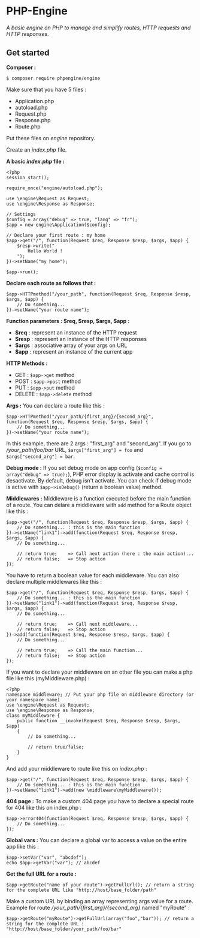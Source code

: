 # PHP-Engine

*A basic engine on PHP to manage and simplify routes, HTTP requests and HTTP responses.*

## Get started

**Composer :**
```
$ composer require phpengine/engine
```

Make sure that you have 5 files : 
* Application.php
* autoload.php
* Request.php
* Response.php
* Route.php

Put these files on *engine* repository.

Create an *index.php* file.


**A basic *index.php* file :**
```
<?php
session_start();

require_once("engine/autoload.php");

use \engine\Request as Request;
use \engine\Response as Response;

// Settings
$config = array("debug" => true, "lang" => "fr");
$app = new engine\Application($config);

// Declare your first route : my home
$app->get("/", function(Request $req, Response $resp, $args, $app) {
	$resp->write("
		Hello World !
	");
})->setName("my home");

$app->run();
```


**Declare each route as follows that :**
```
$app->HTTPmethod("/your_path", function(Request $req, Response $resp, $args, $app) {
	// Do something...
})->setName("your route name");
```

**Function parameters : $req, $resp, $args, $app :**
* **$req** : represent an instance of the HTTP request
* **$resp** : represent an instance of the HTTP responses
* **$args** : associative array of your args on URL
* **$app** : represent an instance of the current app


**HTTP Methods :**
* GET : ``$app->get`` method
* POST : ``$app->post`` method
* PUT : ``$app->put`` method
* DELETE : ``$app->delete`` method


**Args :**
You can declare a route like this :
```
$app->HTTPmethod("/your_path/{first_arg}/{second_arg}", function(Request $req, Response $resp, $args, $app) {
	// Do something...
})->setName("your route name");
```

In this example, there are 2 args : "first_arg" and "second_arg". If you go to */your_path/foo/bar* URL, ``$args["first_arg"] = foo`` and ``$args["second_arg"] = bar``.


**Debug mode :**
If you set debug mode on app config (``$config = array("debug" => true);``), PHP error display is activate and cache control is desactivate. By default, debug isn't activate.
You can check if debug mode is active with ``$app->isDebug()`` (return a boolean value) method.


**Middlewares :**
Middleware is a function executed before the main function of a route. You can delare a middleware with ``add`` method for a Route object like this :
```
$app->get("/", function(Request $req, Response $resp, $args, $app) {
	// Do something... : this is the main function
})->setName("link1")->add(function(Request $req, Response $resp, $args, $app) {
	// Do something...
	
	// return true;    => Call next action (here : the main action)...
	// return false;   => Stop action
});
```

You have to return a boolean value for each middleware. You can also declare multiple middlewares like this :
```
$app->get("/", function(Request $req, Response $resp, $args, $app) {
	// Do something... : this is the main function
})->setName("link1")->add(function(Request $req, Response $resp, $args, $app) {
	// Do something...
	
	// return true;    => Call next middleware...
	// return false;   => Stop action
})->add(function(Request $req, Response $resp, $args, $app) {
	// Do something...
	
	// return true;    => Call the main function...
	// return false;   => Stop action
});
```

If you want to declare your middleware on an other file you can make a php file like this (myMiddleware.php) :
```
<?php
namespace middleware; // Put your php file on middleware directory (or your namespace name)
use \engine\Request as Request;
use \engine\Response as Response;
class myMiddleware {
    public function __invoke(Request $req, Response $resp, $args, $app)
    {
        // Do something...
		
		// return true/false;
    }
}
```
And add your middleware to route like this on *index.php* :
```
$app->get("/", function(Request $req, Response $resp, $args, $app) {
	// Do something... : this is the main function
})->setName("link1")->add(new \middleware\myMiddleware());
```


**404 page :**
To make a custom 404 page you have to declare a special route for 404 like this on index.php :
```
$app->error404(function(Request $req, Response $resp, $args, $app) {
	// Do something...
});
```


**Global vars :**
You can declare a global var to access a value on the entire app like this :
```
$app->setVar("var", "abcdef");
echo $app->getVar("var"); // abcdef
```


**Get the full URL for a route :**
```
$app->getRoute("name of your route")->getFullUrl(); // return a string for the complete URL like "http://host/base_folder/path"
```

Make a custom URL by binding an array representing args value for a route. Example for route */your_path/{first_arg}/{second_arg}* named "myRoute" :
```
$app->getRoute("myRoute")->getFullUrl(array("foo","bar")); // return a string for the complete URL : "http://host/base_folder/your_path/foo/bar"
```